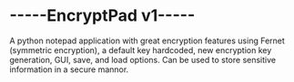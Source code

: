 # -----EncryptPad v1-----
A python notepad application with great encryption features using Fernet (symmetric encryption), a default key hardcoded, new encryption key generation, GUI, save, and load options.
Can be used to store sensitive information in a secure mannor. 
